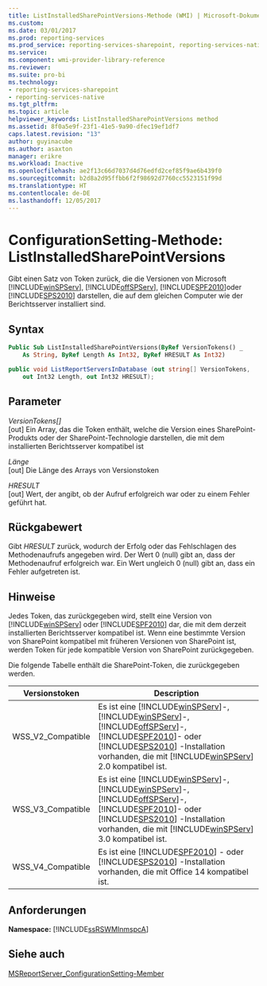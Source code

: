 ```yaml
---
title: ListInstalledSharePointVersions-Methode (WMI) | Microsoft-Dokumentation
ms.custom: 
ms.date: 03/01/2017
ms.prod: reporting-services
ms.prod_service: reporting-services-sharepoint, reporting-services-native
ms.service: 
ms.component: wmi-provider-library-reference
ms.reviewer: 
ms.suite: pro-bi
ms.technology:
- reporting-services-sharepoint
- reporting-services-native
ms.tgt_pltfrm: 
ms.topic: article
helpviewer_keywords: ListInstalledSharePointVersions method
ms.assetid: 8f0a5e9f-23f1-41e5-9a90-dfec19ef1df7
caps.latest.revision: "13"
author: guyinacube
ms.author: asaxton
manager: erikre
ms.workload: Inactive
ms.openlocfilehash: ae2f13c66d7037d4d76edfd2cef85f9ae6b439f0
ms.sourcegitcommit: b2d8a2d95ffbb6f2f98692d7760cc5523151f99d
ms.translationtype: HT
ms.contentlocale: de-DE
ms.lasthandoff: 12/05/2017
---
```

# <a name="configurationsetting-method---listinstalledsharepointversions"></a>ConfigurationSetting-Methode: ListInstalledSharePointVersions
  Gibt einen Satz von Token zurück, die die Versionen von Microsoft [!INCLUDE[winSPServ](../../includes/winspserv-md.md)], [!INCLUDE[offSPServ](../../includes/offspserv-md.md)], [!INCLUDE[SPF2010](../../includes/spf2010-md.md)]oder [!INCLUDE[SPS2010](../../includes/sps2010-md.md)] darstellen, die auf dem gleichen Computer wie der Berichtsserver installiert sind.  
  
## <a name="syntax"></a>Syntax  
  
```vb  
Public Sub ListInstalledSharePointVersions(ByRef VersionTokens() _  
    As String, ByRef Length As Int32, ByRef HRESULT As Int32)  
```  
  
```csharp  
public void ListReportServersInDatabase (out string[] VersionTokens,   
    out Int32 Length, out Int32 HRESULT);  
```  
  
## <a name="parameters"></a>Parameter  
 *VersionTokens[]*  
 [out] Ein Array, das die Token enthält, welche die Version eines SharePoint-Produkts oder der SharePoint-Technologie darstellen, die mit dem installierten Berichtsserver kompatibel ist  
  
 *Länge*  
 [out] Die Länge des Arrays von Versionstoken  
  
 *HRESULT*  
 [out] Wert, der angibt, ob der Aufruf erfolgreich war oder zu einem Fehler geführt hat.  
  
## <a name="return-value"></a>Rückgabewert  
 Gibt *HRESULT* zurück, wodurch der Erfolg oder das Fehlschlagen des Methodenaufrufs angegeben wird. Der Wert 0 (null) gibt an, dass der Methodenaufruf erfolgreich war. Ein Wert ungleich 0 (null) gibt an, dass ein Fehler aufgetreten ist.  
  
## <a name="remarks"></a>Hinweise  
 Jedes Token, das zurückgegeben wird, stellt eine Version von [!INCLUDE[winSPServ](../../includes/winspserv-md.md)] oder [!INCLUDE[SPF2010](../../includes/spf2010-md.md)] dar, die mit dem derzeit installierten Berichtsserver kompatibel ist. Wenn eine bestimmte Version von SharePoint kompatibel mit früheren Versionen von SharePoint ist, werden Token für jede kompatible Version von SharePoint zurückgegeben.  
  
 Die folgende Tabelle enthält die SharePoint-Token, die zurückgegeben werden.  
  
|**Versionstoken**|**Description**|  
|------------------------|---------------------|  
|WSS_V2_Compatible|Es ist eine [!INCLUDE[winSPServ](../../includes/winspserv-md.md)]-, [!INCLUDE[winSPServ](../../includes/winspserv-md.md)]-, [!INCLUDE[offSPServ](../../includes/offspserv-md.md)]-, [!INCLUDE[SPF2010](../../includes/spf2010-md.md)]- oder [!INCLUDE[SPS2010](../../includes/sps2010-md.md)] -Installation vorhanden, die mit [!INCLUDE[winSPServ](../../includes/winspserv-md.md)] 2.0 kompatibel ist.|  
|WSS_V3_Compatible|Es ist eine [!INCLUDE[winSPServ](../../includes/winspserv-md.md)]-, [!INCLUDE[winSPServ](../../includes/winspserv-md.md)]-, [!INCLUDE[offSPServ](../../includes/offspserv-md.md)]-, [!INCLUDE[SPF2010](../../includes/spf2010-md.md)]- oder [!INCLUDE[SPS2010](../../includes/sps2010-md.md)] -Installation vorhanden, die mit [!INCLUDE[winSPServ](../../includes/winspserv-md.md)] 3.0 kompatibel ist.|  
|WSS_V4_Compatible|Es ist eine [!INCLUDE[SPF2010](../../includes/spf2010-md.md)] - oder [!INCLUDE[SPS2010](../../includes/sps2010-md.md)] -Installation vorhanden, die mit Office 14 kompatibel ist.|  
  
## <a name="requirements"></a>Anforderungen  
 **Namespace:** [!INCLUDE[ssRSWMInmspcA](../../includes/ssrswminmspca-md.md)]  
  
## <a name="see-also"></a>Siehe auch  
 [MSReportServer_ConfigurationSetting-Member](../../reporting-services/wmi-provider-library-reference/msreportserver-configurationsetting-members.md)  
  
  
